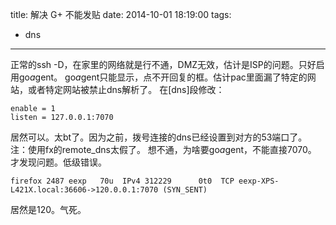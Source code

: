 title: 解决 G+ 不能发贴
date: 2014-10-01 18:19:00
tags:
- dns
---

正常的ssh -D，在家里的网络就是行不通，DMZ无效，估计是ISP的问题。只好启用go*a*gent。
go*a*gent只能显示，点不开回复的框。估计pac里面漏了特定的网站，或者特定网站被禁止dns解析了。
在[dns]段修改：
```
enable = 1
listen = 127.0.0.1:7070
```
居然可以。太bt了。因为之前，拨号连接的dns已经设置到对方的53端口了。
注：使用fx的remote_dns太假了。
想不通，为啥要go*a*gent，不能直接7070。
才发现问题。低级错误。
```
firefox 2487 eexp   70u  IPv4 312229      0t0  TCP eexp-XPS-L421X.local:36606->120.0.0.1:7070 (SYN_SENT)
```
居然是120。气死。

